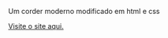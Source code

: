 Um corder moderno modificado em html e css

[Visite o site aqui.](https://artur-barroso.github.io/Cordel-moderno/)
